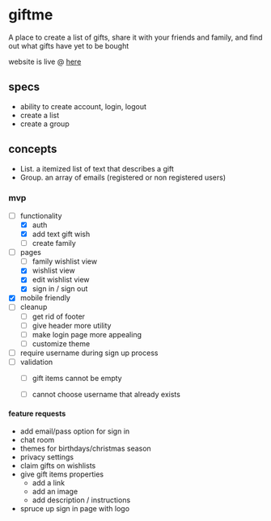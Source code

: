 # giftme
A place to create a list of gifts, share it with your friends and family, and find out what gifts have yet to be bought

website is live @ [here](https://giftme-8e917.web.app/)

## specs

- ability to create account, login, logout
- create a list
- create a group

## concepts

- List. a itemized list of text that describes a gift
- Group. an array of emails (registered or non registered users)

### mvp

- [ ] functionality
    - [x] auth
    - [x] add text gift wish
    - [ ] create family
- [ ] pages
    - [ ] family wishlist view
    - [x] wishlist view
    - [x] edit wishlist view
    - [x] sign in / sign out
- [x] mobile friendly
- [ ] cleanup
    - [ ] get rid of footer
    - [ ] give header more utility
    - [ ] make login page more appealing
    - [ ] customize theme
- [ ] require username during sign up process
- [ ] validation
    - [ ] gift items cannot be empty
    - [ ] cannot choose username that already exists


#### feature requests

- add email/pass option for sign in
- chat room
- themes for birthdays/christmas season
- privacy settings
- claim gifts on wishlists
- give gift items properties
    - add a link
    - add an image
    - add description / instructions
- spruce up sign in page with logo
